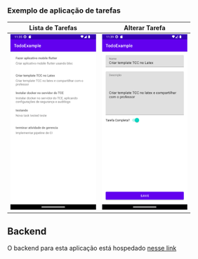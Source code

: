 
### Exemplo de aplicação de tarefas

|     Lista de Tarefas                               |         Alterar Tarefa                              |
|:--------------------------------------------------:|:---------------------------------------------------:|
| <img src="./imgs/todo_list_view.png" height="400"> |  <img src="./imgs/edit_todo_view.png" height="400"> |


## Backend

O backend para esta aplicação está hospedado [nesse link](https://gitlab.com/edujtm/simpletodo)

